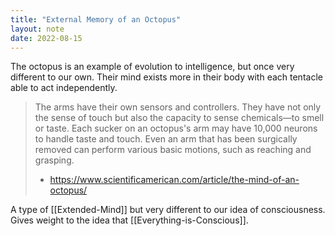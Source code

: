 ```yaml
---
title: "External Memory of an Octopus"
layout: note
date: 2022-08-15
---
```



 The octopus is an example of evolution to intelligence, but once very different to our own. Their mind exists more in their body with each tentacle able to act independently.

> The arms have their own sensors and controllers. They have not only the sense of touch but also the capacity to sense chemicals—to smell or taste. Each sucker on an octopus's arm may have 10,000 neurons to handle taste and touch. Even an arm that has been surgically removed can perform various basic motions, such as reaching and grasping.
>
> - <https://www.scientificamerican.com/article/the-mind-of-an-octopus/>

A type of [[Extended-Mind]] but very different to our idea of consciousness. Gives weight to the idea that [[Everything-is-Conscious]].
